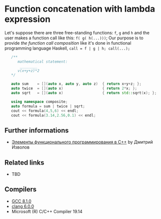 # Function concatenation with lambda expression
Let's suppose there are three free-standing functions: `f`, `g` and `h` and the user makes a function call like this: `f( g( h(...)))`;  Our purpose is to provide _the function call composition_ like it's done in functional programming language Haskell, `call = f | g | h; call(...);`
```cpp
   /**
      mathematical statement:
       ________
      v(x+y+z)*2     
   */

   auto sum    = [](auto x, auto y, auto z)  { return x+y+z; };   
   auto twice  = [](auto x)                  { return 2*x; };
   auto sqrt   = [](auto x)                  { return std::sqrt(x); };

   using namespace composite;
   auto formula = sum | twice | sqrt;
   cout << formula(4,5,6) << endl;
   cout << formula(3.14,2.56,0.1) << endl;
```

## Further informations
* [Элементы функционального программирования в C++](https://habr.com/post/328624/) by Дмитрий Изволов

## Related links
* TBD

## Compilers
* [GCC 8.1.0](https://wandbox.org/)
* [clang 6.0.0](https://wandbox.org/)
* Microsoft (R) C/C++ Compiler 19.14 
